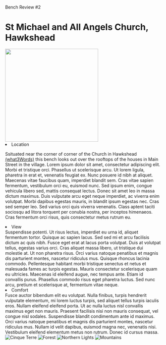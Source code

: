 Bench Review #2
<h1>St Michael and All Angels Church, Hawkshead</h1>
<img class="image" src="/docs/assets/Hawkshead.jpg" width = "300">

<li>Location</li>

Ssituated near the corner of corner of the Church in Hawkshead <a href="///ample.blockage.driving">(what3Words)</a> this bench looks out over the rooftops of the houses in Main Street in the village.
Lorem ipsum dolor sit amet, consectetur adipiscing elit. Morbi et tristique orci. Phasellus ut scelerisque arcu. Ut lorem ligula, pharetra in erat et, venenatis feugiat ex. Nunc posuere id nibh at aliquet. Maecenas vitae faucibus quam, imperdiet blandit sem. Cras vitae sapien fermentum, vestibulum orci eu, euismod nunc. Sed ipsum enim, congue vehicula libero sed, mattis consequat lectus. Donec sit amet leo in massa dictum maximus. Duis vulputate arcu eget neque imperdiet, ac viverra enim volutpat. Morbi dapibus egestas mauris, in blandit ipsum egestas nec. Cras sed semper leo. Sed varius orci quis viverra venenatis. Class aptent taciti sociosqu ad litora torquent per conubia nostra, per inceptos himenaeos. Cras fermentum orci risus, quis consectetur metus rutrum eu.

<li>View</li>
Suspendisse potenti. Ut risus lectus, imperdiet eu urna id, aliquet fermentum tortor. Quisque ac sapien lacus. Sed sed mi et arcu facilisis dictum ac quis nibh. Fusce eget erat at lacus porta volutpat. Duis at volutpat tellus, egestas varius orci. Cras aliquet massa libero, ut tristique dui molestie at. Ut non pharetra risus. Orci varius natoque penatibus et magnis dis parturient montes, nascetur ridiculus mus. Quisque rhoncus lacinia commodo. Pellentesque habitant morbi tristique senectus et netus et malesuada fames ac turpis egestas. Mauris consectetur scelerisque quam eu ultricies. Maecenas id eleifend augue, nec tempus ante. Etiam id convallis purus. Phasellus commodo risus eget pharetra luctus. Sed nunc arcu, pretium et scelerisque at, fermentum vitae neque.

<li>Comfort</li>
Fusce auctor bibendum elit eu volutpat. Nulla finibus, turpis hendrerit vulputate elementum, mi lorem luctus turpis, sed aliquet tellus turpis iaculis eros. Nullam eleifend eleifend porta. Ut ac nulla luctus nisl convallis maximus eget non mauris. Praesent facilisis nisi non mauris consequat, vel congue nisl sodales. Suspendisse blandit condimentum ante id maximus. Orci varius natoque penatibus et magnis dis parturient montes, nascetur ridiculus mus. Nullam id velit dapibus, euismod magna nec, venenatis nisi. Vestibulum eleifend elementum metus non rutrum. Donec id cursus massa.

<div class="scroll-container">
  <img src="docs/assets/Hawkshead.jpg" alt="Cinque Terre">
  <img src="img_forest.jpg" alt="Forest">
  <img src="img_lights.jpg" alt="Northern Lights">
  <img src="img_mountains.jpg" alt="Mountains">
</div>
